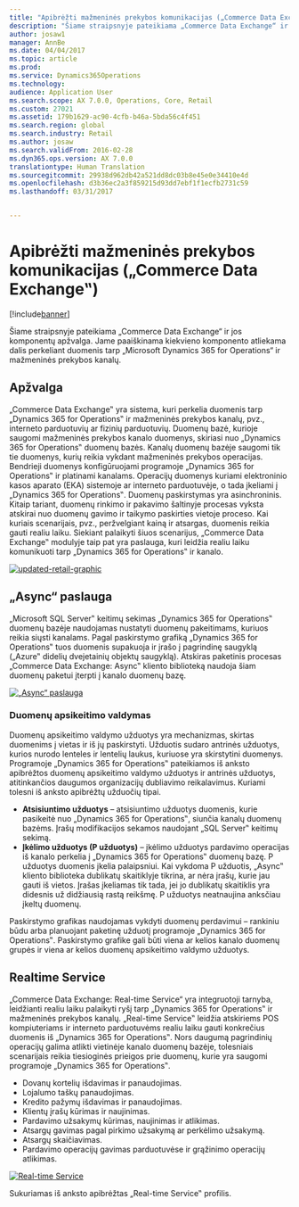 ```yaml
---
title: "Apibrėžti mažmeninės prekybos komunikacijas („Commerce Data Exchange‟)"
description: "Šiame straipsnyje pateikiama „Commerce Data Exchange“ ir jos komponentų apžvalga. Jame paaiškinama kiekvieno komponento atliekama dalis perkeliant duomenis tarp „Microsoft Dynamics 365 for Operations“ ir mažmeninės prekybos kanalų."
author: josaw1
manager: AnnBe
ms.date: 04/04/2017
ms.topic: article
ms.prod: 
ms.service: Dynamics365Operations
ms.technology: 
audience: Application User
ms.search.scope: AX 7.0.0, Operations, Core, Retail
ms.custom: 27021
ms.assetid: 179b1629-ac90-4cfb-b46a-5bda56c4f451
ms.search.region: global
ms.search.industry: Retail
ms.author: josaw
ms.search.validFrom: 2016-02-28
ms.dyn365.ops.version: AX 7.0.0
translationtype: Human Translation
ms.sourcegitcommit: 29938d962db42a521dd8dc03b8e45e0e34410e4d
ms.openlocfilehash: d3b36ec2a3f859215d93dd7ebf1f1ecfb2731c59
ms.lasthandoff: 03/31/2017


---
```


# <a name="define-retail-channel-communications-commerce-data-exchange"></a>Apibrėžti mažmeninės prekybos komunikacijas („Commerce Data Exchange‟)

[!include[banner](../includes/banner.md)]


Šiame straipsnyje pateikiama „Commerce Data Exchange“ ir jos komponentų apžvalga. Jame paaiškinama kiekvieno komponento atliekama dalis perkeliant duomenis tarp „Microsoft Dynamics 365 for Operations“ ir mažmeninės prekybos kanalų.

<a name="overview"></a>Apžvalga
--------

„Commerce Data Exchange‟ yra sistema, kuri perkelia duomenis tarp „Dynamics 365 for Operations‟ ir mažmeninės prekybos kanalų, pvz., interneto parduotuvių ar fizinių parduotuvių. Duomenų bazė, kurioje saugomi mažmeninės prekybos kanalo duomenys, skiriasi nuo „Dynamics 365 for Operations‟ duomenų bazės. Kanalų duomenų bazėje saugomi tik tie duomenys, kurių reikia vykdant mažmeninės prekybos operacijas. Bendrieji duomenys konfigūruojami programoje „Dynamics 365 for Operations‟ ir platinami kanalams. Operacijų duomenys kuriami elektroninio kasos aparato (EKA) sistemoje ar interneto parduotuvėje, o tada įkeliami į „Dynamics 365 for Operations‟. Duomenų paskirstymas yra asinchroninis. Kitaip tariant, duomenų rinkimo ir pakavimo šaltinyje procesas vyksta atskirai nuo duomenų gavimo ir taikymo paskirties vietoje proceso. Kai kuriais scenarijais, pvz., peržvelgiant kainą ir atsargas, duomenis reikia gauti realiu laiku. Siekiant palaikyti šiuos scenarijus, „Commerce Data Exchange‟ modulyje taip pat yra paslauga, kuri leidžia realiu laiku komunikuoti tarp „Dynamics 365 for Operations‟ ir kanalo. 

[![updated-retail-graphic](./media/updated-retail-graphic.png)](./media/updated-retail-graphic.png)  

## <a name="async-service"></a>„Async“ paslauga
„Microsoft SQL Server‟ keitimų sekimas „Dynamics 365 for Operations‟ duomenų bazėje naudojamas nustatyti duomenų pakeitimams, kuriuos reikia siųsti kanalams. Pagal paskirstymo grafiką „Dynamics 365 for Operations‟ tuos duomenis supakuoja ir įrašo į pagrindinę saugyklą („Azure‟ didelių dvejetainių objektų saugyklą). Atskiras paketinis procesas „Commerce Data Exchange: Async‟ kliento biblioteką naudoja šiam duomenų paketui įterpti į kanalo duomenų bazę. 

[![„Async“ paslauga](./media/async-300x239.png)](./media/async.png)

### <a name="retail-scheduler"></a>Duomenų apsikeitimo valdymas

Duomenų apsikeitimo valdymo užduotys yra mechanizmas, skirtas duomenims į vietas ir iš jų paskirstyti. Užduotis sudaro antrinės užduotys, kurios nurodo lenteles ir lentelių laukus, kuriuose yra skirstytini duomenys. Programoje „Dynamics 365 for Operations‟ pateikiamos iš anksto apibrėžtos duomenų apsikeitimo valdymo užduotys ir antrinės užduotys, atitinkančios daugumos organizacijų dubliavimo reikalavimus. Kuriami tolesni iš anksto apibrėžtų užduočių tipai.

-   **Atsisiuntimo užduotys** – atsisiuntimo užduotys duomenis, kurie pasikeitė nuo „Dynamics 365 for Operations‟, siunčia kanalų duomenų bazėms. Įrašų modifikacijos sekamos naudojant „SQL Server‟ keitimų sekimą.
-   **Įkėlimo užduotys (P užduotys)** – įkėlimo užduotys pardavimo operacijas iš kanalo perkelia į „Dynamics 365 for Operations‟ duomenų bazę. P užduotys duomenis įkelia palaipsniui. Kai vykdoma P užduotis, „Async‟ kliento biblioteka dublikatų skaitiklyje tikrina, ar nėra įrašų, kurie jau gauti iš vietos. Įrašas įkeliamas tik tada, jei jo dublikatų skaitiklis yra didesnis už didžiausią rastą reikšmę. P užduotys neatnaujina anksčiau įkeltų duomenų.

Paskirstymo grafikas naudojamas vykdyti duomenų perdavimui – rankiniu būdu arba planuojant paketinę užduotį programoje „Dynamics 365 for Operations‟. Paskirstymo grafike gali būti viena ar kelios kanalo duomenų grupės ir viena ar kelios duomenų apsikeitimo valdymo užduotys.

## <a name="realtime-service"></a>Realtime Service
„Commerce Data Exchange: Real-time Service“ yra integruotoji tarnyba, leidžianti realiu laiku palaikyti ryšį tarp „Dynamics 365 for Operations‟ ir mažmeninės prekybos kanalų. „Real-time Service‟ leidžia atskiriems POS kompiuteriams ir interneto parduotuvėms realiu laiku gauti konkrečius duomenis iš „Dynamics 365 for Operations‟. Nors daugumą pagrindinių operacijų galima atlikti vietinėje kanalo duomenų bazėje, tolesniais scenarijais reikia tiesioginės prieigos prie duomenų, kurie yra saugomi programoje „Dynamics 365 for Operations‟.

-   Dovanų kortelių išdavimas ir panaudojimas.
-   Lojalumo taškų panaudojimas.
-   Kredito pažymų išdavimas ir panaudojimas.
-   Klientų įrašų kūrimas ir naujinimas.
-   Pardavimo užsakymų kūrimas, naujinimas ir atlikimas.
-   Atsargų gavimas pagal pirkimo užsakymą ar perkėlimo užsakymą.
-   Atsargų skaičiavimas.
-   Pardavimo operacijų gavimas parduotuvėse ir grąžinimo operacijų atlikimas.

[![Real-time Service](./media/rts.png)](./media/rts.png) 

Sukuriamas iš anksto apibrėžtas „Real-time Service‟ profilis.




